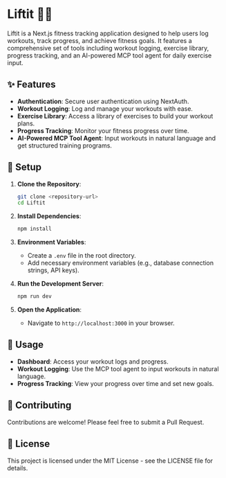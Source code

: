 # Liftit 🏋️‍♂️

Liftit is a Next.js fitness tracking application designed to help users log workouts, track progress, and achieve fitness goals. It features a comprehensive set of tools including workout logging, exercise library, progress tracking, and an AI-powered MCP tool agent for daily exercise input.

## ✨ Features

- **Authentication**: Secure user authentication using NextAuth.
- **Workout Logging**: Log and manage your workouts with ease.
- **Exercise Library**: Access a library of exercises to build your workout plans.
- **Progress Tracking**: Monitor your fitness progress over time.
- **AI-Powered MCP Tool Agent**: Input workouts in natural language and get structured training programs.

## 🚀 Setup

1. **Clone the Repository**:
   ```bash
   git clone <repository-url>
   cd Liftit
   ```

2. **Install Dependencies**:
   ```bash
   npm install
   ```

3. **Environment Variables**:
   - Create a `.env` file in the root directory.
   - Add necessary environment variables (e.g., database connection strings, API keys).

4. **Run the Development Server**:
   ```bash
   npm run dev
   ```

5. **Open the Application**:
   - Navigate to `http://localhost:3000` in your browser.

## 📱 Usage

- **Dashboard**: Access your workout logs and progress.
- **Workout Logging**: Use the MCP tool agent to input workouts in natural language.
- **Progress Tracking**: View your progress over time and set new goals.

## 🤝 Contributing

Contributions are welcome! Please feel free to submit a Pull Request.

## 📄 License

This project is licensed under the MIT License - see the LICENSE file for details. 